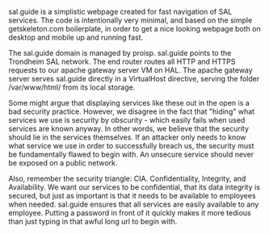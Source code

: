 sal.guide is a simplistic webpage created for fast navigation of SAL services.
The code is intentionally very minimal, and based on the simple getskeleton.com boilerplate, in order to get a nice looking webpage both on desktop and mobile up and running fast.

The sal.guide domain is managed by proisp.
sal.guide points to the Trondheim SAL network.
The end router routes all HTTP and HTTPS requests to our apache gateway server VM on HAL.
The apache gateway server serves sal.guide directly in a VirtualHost directive, serving the folder /var/www/html/ from its local storage.

Some might argue that displaying services like these out in the open is a bad security practice. 
However, we disagree in the fact that "hiding" what services we use is security by obscurity - which easily fails when used services are known anyway. 
In other words, we believe that the security should lie in the services themselves. If an attacker only needs to know what service we use in order to successfully breach us, the security must be fundamentally flawed to begin with. An unsecure service should never be exposed on a public network.

Also, remember the security triangle: CIA. Confidentiality, Integrity, and Availability. We want our services to be confidential, that its data integrity is secured, but just as important is that it needs to be available to employees when needed.
sal.guide ensures that all services are easily available to any employee. Putting a password in front of it quickly makes it more tedious than just typing in that awful long url to begin with.
